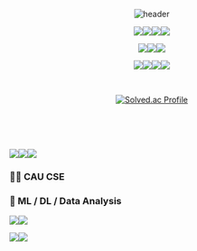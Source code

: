 <div align="center">

![header](https://capsule-render.vercel.app/api?type=Waving&color=00B4FF&text=➫&fontColor=90D2D8)

 
<img src="https://img.shields.io/badge/Python-3776AB?style=for-the-badge&logo=Python&logoColor=white"/><img src="https://img.shields.io/badge/TensorFlow-FF6F00?style=for-the-badge&logo=TensorFlow&logoColor=white"/><img src="https://img.shields.io/badge/Keras-D00000?style=for-the-badge&logo=Keras&logoColor=white"/><img src="https://img.shields.io/badge/Anaconda-44A833?style=for-the-badge&logo=Anaconda&logoColor=white"/>

<img src="https://img.shields.io/badge/c++-00599C?style=for-the-badge&logo=c%2B%2B&logoColor=white"><img src="https://img.shields.io/badge/C-A8B9CC?style=for-the-badge&logo=c&logoColor=white"/><img src="https://img.shields.io/badge/java-007396?style=for-the-badge&logo=java&logoColor=white"> 


<img src="https://img.shields.io/badge/vim-019733?style=for-the-badge&logo=vim&logoColor=white"/><img src="https://img.shields.io/badge/vsc-007ACC?style=for-the-badge&logo=visualstudiocode&logoColor=white"/><img src="https://img.shields.io/badge/PyCharm-00DD79?style=for-the-badge&logo=PyCharm&logoColor=white"/><img src="https://img.shields.io/badge/CLion-00AFCF?style=for-the-badge&logo=CLion&logoColor=white"/>


<br/>

[![Solved.ac Profile](http://mazassumnida.wtf/api/v2/generate_badge?boj=cktmdwns604)](https://solved.ac/cktmdwns604/)
  
</div>
  
#

<br/>

### <img src="https://img.shields.io/badge/Windows-0078D6?style=for-the-badge&logo=Windows&logoColor=white"/><img src="https://img.shields.io/badge/MacOS-000000?style=for-the-badge&logo=Apple&logoColor=white"/><img src="https://img.shields.io/badge/Ubuntu-E95420?style=for-the-badge&logo=Ubuntu&logoColor=white"/>

### 👨‍🎓 CAU CSE
### 🤖 ML / DL / Data Analysis

<img src="https://github-readme-stats.vercel.app/api/top-langs/?username=chaseungjoon&layout=compact&theme=dark"><img src="https://github-readme-stats.vercel.app/api?username=chaseungjoon&show_icons=true&theme=dark">

<a href="https://velog.io/@cktmdwns604" target="_blank"><img src="https://img.shields.io/badge/velog-20C997?style=for-the-badge&logo=velog&logoColor=white"/></a><a href="https://chaseungjoon.notion.site/baekjoon-codes-384e15b2e16b4adc9527472e17752c27?pvs=4" target="_blank"><img src="https://img.shields.io/badge/Notion-000000?style=for-the-badge&logo=Notion&logoColor=white"/></a>


